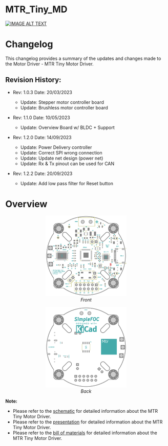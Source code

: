 # MTR_Tiny_MD
<p align="center">

 [![IMAGE ALT TEXT](http://img.youtube.com/vi/xt2y6jAOXSE/0.jpg)](https://www.youtube.com/watch?v=xt2y6jAOXSE "DRV8316 + RP2040 | SimpleFOC | MTR Tiny Motor Driver")

</p>

# Changelog

This changelog provides a summary of the updates and changes made to the Motor Driver - MTR Tiny Motor Driver.

## Revision History:

- Rev: 1.0.3 Date: 20/03/2023
    - Update: Stepper motor controller board
    - Update: Brushless motor controller board

- Rev: 1.1.0 Date: 10/05/2023
    - Update: Overview Board w/ BLDC + Support

- Rev: 1.2.0 Date: 14/09/2023
    - Update: Power Delivery controller
    - Update: Correct SPI wrong connection
    - Update: Update net design (power net)
    - Update: Rx & Tx pinout can be used for CAN

- Rev: 1.2.2 Date: 20/09/2023
    - Update: Add low pass filter for Reset button

# Overview

<p align="center">
    <a>
        <img src="Images/MTR_Tiny_MD.F.png" width="50%" height="50%">
    </a>
    <br>
    <em>Front</em>
</p>

<p align="center">
    <a>
        <img src="Images/MTR_Tiny_MD.B.png" width="50%" height="50%">
    </a>
    <br>
    <em>Back</em>
</p>


**Note:** 
- Please refer to the [schematic](Docs/MTR_Tiny_MD.pdf) for detailed information about the MTR Tiny Motor Driver.
- Please refer to the [presentation](Docs/MTR_MD.pdf) for detailed information about the MTR Tiny Motor Driver.
- Please refer to the [bill of materials](Hardware/MTR_Tiny_MD/bom/bom.html) for detailed information about the MTR Tiny Motor Driver.
